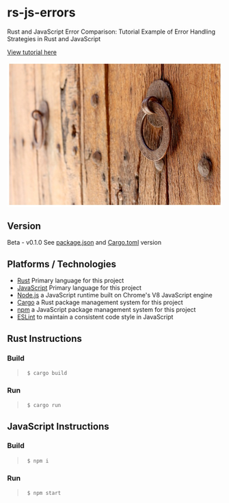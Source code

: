 # rs-js-errors
Rust and JavaScript Error Comparison:
Tutorial Example of Error Handling Strategies in Rust and JavaScript

[View tutorial here](https://medium.com/swlh/error-handling-in-rust-for-javascript-developers-55388bd05796)

![Image of an old door](img/old-door.jpg)

## Version
Beta - v0.1.0
See [package.json] and [Cargo.toml] version

## Platforms / Technologies
* [Rust] Primary language for this project
* [JavaScript] Primary language for this project
* [Node.js] a JavaScript runtime built on Chrome's V8 JavaScript engine
* [Cargo] a Rust package management system for this project
* [npm] a JavaScript package management system for this project
* [ESLint] to maintain a consistent code style in JavaScript

## Rust Instructions

### Build
>      $ cargo build

### Run
>      $ cargo run


## JavaScript Instructions

### Build
>      $ npm i

### Run
>      $ npm start

[package.json]: package.json
[Cargo.toml]: Cargo.toml
[ESLint]: http://eslint.org
[JavaScript]: http://en.wikipedia.org/wiki/JavaScript
[Node.js]: https://nodejs.org/en/
[npm]: https://npmjs.com
[Rust]: https://www.rust-lang.org/en-US/
[Cargo]: https://doc.rust-lang.org/cargo/
